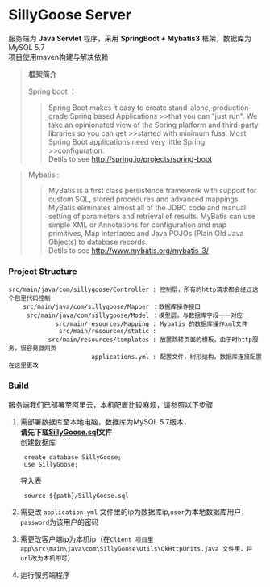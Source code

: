 # SillyGoose Server
服务端为 __Java Servlet__ 程序，采用 __SpringBoot + Mybatis3__ 框架，数据库为MySQL 5.7  
项目使用maven构建与解决依赖
>__框架简介__  
>
>Spring boot ：
>>Spring Boot makes it easy to create stand-alone, production-grade Spring based Applications >>that you can "just run".
>>We take an opinionated view of the Spring platform and third-party libraries so you can get >>started with minimum fuss. Most Spring Boot applications need very little Spring >>configuration.  
>>Detils to see http://spring.io/projects/spring-boot    

>Mybatis :
>>MyBatis is a first class persistence framework with support for custom SQL, stored procedures and advanced mappings. MyBatis eliminates almost all of the JDBC code and manual setting of parameters and retrieval of results. MyBatis can use simple XML or Annotations for configuration and map primitives, Map interfaces and Java POJOs (Plain Old Java Objects) to database records.  
>>Detils to see http://www.mybatis.org/mybatis-3/
### Project Structure

    src/main/java/com/sillygoose/Controller : 控制层，所有的http请求都会经过这个包里代码控制
        src/main/java/com/sillygoose/Mapper ：数据库操作接口
         src/main/java/com/sillygoose/Model ：模型层，与数据库字段一一对应
                 src/main/resources/Mapping : Mybatis 的数据库操作xml文件
                  src/main/resources/static :
               src/main/resources/templates : 放置跳转页面的模板，由于时http服务，很容易做网页
                           applications.yml : 配置文件，树形结构，数据库连接配置在这里更改
### Build
服务端我们已部署至阿里云，本机配置比较麻烦，请参照以下步骤
1. 需部署数据库至本地电脑，数据库为MySQL 5.7版本，  
    __请先下载[SillyGoose.sql](/SillyGoose.sql)文件__  
    创建数据库  

        create database SillyGoose;
        use SillyGoose;

    导入表

        source ${path}/SillyGoose.sql

2. 需更改  `application.yml` 文件里的ip为数据库ip,`user`为本地数据库用户，`password`为该用户的密码
3. 需更改客户端ip为本机ip（在`Client 项目里 app\src\main\java\com\SillyGoose\Utils\OkHttpUnits.java 文件里，将url改为本机即可`）
4. 运行服务端程序
